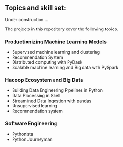 ## Topics and skill set:

Under construction....

The projects in this repository cover the following topics.

### Productionizing Machine Learning Models
* Supervised machine learning and clustering 
* Recommendation System
* Distributed computing with PyDask 
* Scalable machine learning and Big data with PySpark

### Hadoop Ecosystem and Big Data
* Building Data Engineering Pipelines in Python
* Data Processing in Shell
* Streamlined Data Ingestion with pandas
* Unsupervised learning
* Recommendation system

### Software Engineering
* Pythonista
* Python Journeyman



